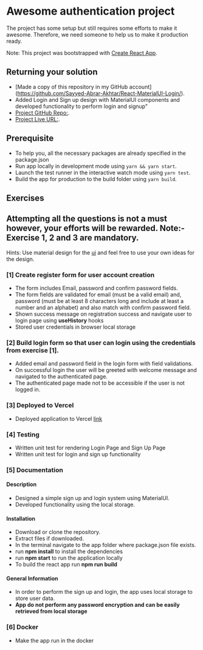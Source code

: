 # Awesome authentication project

The project has some setup but still requires some efforts to make it awesome. Therefore, we need someone to help us to make it production ready.

Note: This project was bootstrapped with [Create React App](https://github.com/facebook/create-react-app).

## Returning your solution

- [Made a copy of this repository in my GitHub account] (https://github.com/Sayyed-Abrar-Akhtar/React-MaterialUI-Login/).
- Added Login and Sign up design with MaterialUI components and developed functionality to perform login and signup"
- [Project GitHub Repo:](https://github.com/Sayyed-Abrar-Akhtar/React-MaterialUI-Login).
- [Project Live URL:](https://react-material-ui-login.vercel.app/).

## Prerequisite

- To help you, all the necessary packages are already specified in the package.json
- Run app locally in development mode using `yarn && yarn start`.
- Launch the test runner in the interactive watch mode using `yarn test`.
- Build the app for production to the build folder using `yarn build`.

## Exercises

## Attempting all the questions is not a must however, your efforts will be rewarded. Note:- Exercise 1, 2 and 3 are mandatory.

Hints: Use material design for the [ui](https://material-ui.com/) and feel free to use your own ideas for the design.

### [1] Create register form for user account creation

- The form includes Email, password and confirm password fields.
- The form fields are validated for email (must be a valid email) and, password (must be at least 8 characters long and include at least a number and an alphabet) and also match with confirm password field.
- Shown success message on registration success and navigate user to login page using **useHistory** hooks
- Stored user credentials in browser local storage

### [2] Build login form so that user can login using the credentials from exercise [1].

- Added email and password field in the login form with field validations.
- On successful login the user will be greeted with welcome message and navigated to the authenticated page.
- The authenticated page made not to be accessible if the user is not logged in.

### [3] Deployed to Vercel

- Deployed application to Vercel [link](https://react-material-ui-login.vercel.app/)

### [4] Testing

- Written unit test for rendering Login Page and Sign Up Page
- Written unit test for login and sign up functionality

### [5] Documentation

#### Description

- Designed a simple sign up and login system using MaterialUI.
- Developed functionality using the local storage.

#### Installation

- Download or clone the repository.
- Extract files if downloaded.
- In the terminal navigate to the app folder where package.json file exists.
- run **npm install** to install the dependencies
- run **npm start** to run the application locally
- To build the react app run **npm run build**

#### General Information

- In order to perform the sign up and login, the app uses local storage to store user data.
- **App do not perform any password encryption and can be easily retrieved from local storage**

### [6] Docker

- Make the app run in the docker
